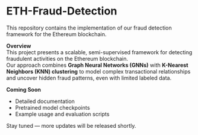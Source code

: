 # ETH-Fraud-Detection

This repository contains the implementation of our fraud detection framework for the Ethereum blockchain.

**Overview**  
This project presents a scalable, semi-supervised framework for detecting fraudulent activities on the Ethereum blockchain.  
Our approach combines **Graph Neural Networks (GNNs)** with **K-Nearest Neighbors (KNN) clustering** to model complex transactional relationships and uncover hidden fraud patterns, even with limited labeled data.

**Coming Soon**  
- Detailed documentation  
- Pretrained model checkpoints  
- Example usage and evaluation scripts  

Stay tuned — more updates will be released shortly.

